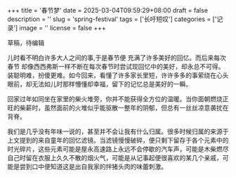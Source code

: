+++
title = '春节梦'
date = 2025-03-04T09:59:29+08:00
draft = false
description = ''
slug = 'spring-festival'
tags = ['长吁短叹']
categories = ['记录']
image = ''
license = false
+++

草稿，待编辑

儿时看不明白许多大人之间的事,于是春节便 充满了许多美好的回忆。而后来每次春节 却像西西弗斯一样不断在每次春节时尝试现回忆中的美好，却永总不可得。装聪明难，扮傻更难。如今回来，看懂了许多家长里短，许许多多的事萦绕在心头眼前，却无法如儿时那样懵懂却幸福，留下的记忆总是美好的一瞬。

回家过年如同坐在家里的柴火堆旁，你并不能获得全方位的温暖。当你面朝燃烧正旺的柴薪时，虽然面前的火堆似乎能驱散一整年的阴郁，但总有一丝丝凉意袭扰在背脊。

我们是几乎没有年味一说的，甚至并不会让我有什么归属。很多时候归属的来源于上文提到的来自童年的回忆滤镜。当滤镜慢慢破碎，便只剩下留存于各个元素中的时光碎片，这些元素可能是屋永高速路上永远不会停歇的汽车声，可能是木柴燃尽自己时留在衣服上久久不散的烟火气，可能是从记事起便很喜欢的某几个亲戚，可能是尝到口中便知道这是出自我家的拌猪头肉的味蕾刺激。